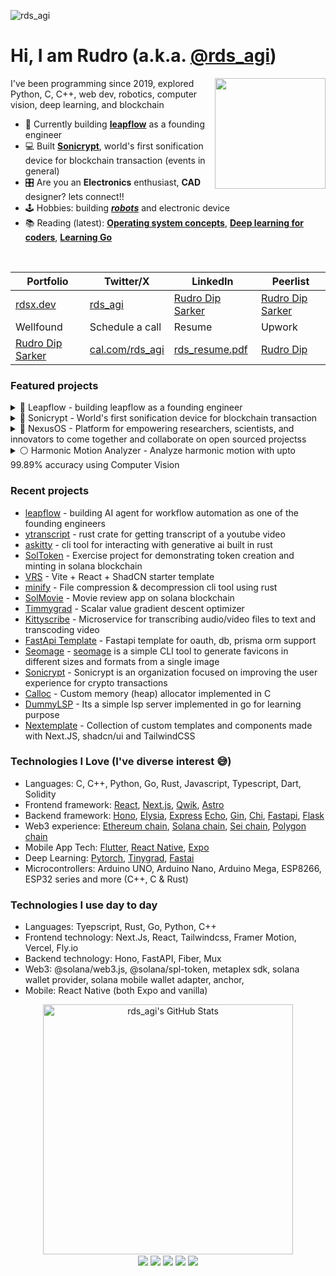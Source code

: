 ![rds_agi](https://github.com/rudrodip/rudrodip/assets/77154365/0699adb3-7354-4c18-b030-1aa9578845ad)

# Hi, I am Rudro (a.k.a. [@rds_agi](https://twitter.com/rds_agi))

<img align='right' src='https://media.tenor.com/liFJWwwNPM8AAAAi/dessert-battlefield.gif' width='177'>
I've been programming since 2019, explored Python, C, C++, web dev, robotics, computer vision, deep learning, and blockchain

- 🤖 Currently building [**leapflow**](https://leapflow.tech) as a founding engineer
- 💻 Built [**Sonicrypt**](https://sonicrypt.rdsx.dev), world's first sonification device for blockchain transaction (events in general)
- 🎛️ Are you an **Electronics** enthusiast, **CAD** designer? lets connect!!
- 🕹️ Hobbies: building [**_robots_**](https://www.youtube.com/watch?v=uYZytPxzjsk) and electronic device
- 📚 Reading (latest): [**Operating system concepts**](https://books.google.com.bd/books/about/Operating_System_Concepts_9th_Edition.html?id=9VMcAAAAQBAJ&redir_esc=y), [**Deep learning for coders**](https://course.fast.ai/Resources/book.html), [**Learning Go**](https://www.oreilly.com/library/view/learning-go/9781492077206)

<br />

<div align="center">
  
| Portfolio | Twitter/X | LinkedIn | Peerlist |
|-|-|-|-|
| [rdsx.dev](https://rdsx.dev) | [rds_agi](https://www.twitter.com/rds_agi) | [Rudro Dip Sarker](https://linkedin.com/in/rudrodip) | [Rudro Dip Sarker](https://peerlist.io/rds_agi) |
| Wellfound | Schedule a call | Resume | Upwork |
| [Rudro Dip Sarker](https://wellfound.com/u/rudrodip-sarker) | [cal.com/rds_agi](https://cal.com/rds_agi) | [rds_resume.pdf](https://raw.githubusercontent.com/rudrodip/rudrodip/main/resume.pdf) | [Rudro Dip](https://www.upwork.com/freelancers/~0146386d87470a4343)|

</div>

### Featured projects

<details>
  <summary>
     🧠 Leapflow - building leapflow as a founding engineer
  </summary>

  <br />
  
  <img align="right" width="40%" src="https://github.com/rudrodip/rudrodip/assets/77154365/49c8d89c-efd3-4e47-b357-603d66986a73" />
  
  [Leapflow](https://leapflow.tech) is your one and only destination for automating your workflow, our AI agent can understand your requirement and make dynamic automations based on your workflow
  
  **Tech stack**:
  
  - Website
    - Language: Typescript
    - Framework: React
    - Style: CSS, Tailwindcss
    - Animation: Framer motion
  
  Website: [**leapflow.tech**](https://leapflow.tech)
  Video: [**X**](https://x.com/nexxeln/status/1793655780304142827)
  Twitter: [**@leapflowhq**](https://x.com/leapflowhq)
</details>

<details>
  <summary>
    🔴 Sonicrypt - World's first sonification device for blockchain transaction
  </summary>

  <br />
  
  <img align="right" width="40%" src="https://github.com/rudrodip/rudrodip/assets/77154365/3b034a80-8fb4-4c1b-9671-bbd13850e3c8" />
  
  [Sonicrypt](https://github.com/Sonicrypt) is a compact and intuitive device designed to enhance the user experience for both buyers and sellers engaging in crypto transactions
  It consists of a hardware device, mobile app and a website
  
  **Tech stack**:
  - Device
    - Language: C++
    - Microcontroller: ESP32-S3
   
  - Mobile app
    - Language: Typescript, Javascript
    - Framework: React Native (Expo)
    - Libs/SDKs: Solana web3js, Solana mobile wallet adapter
   
  - Website
    - Language: Typescript
    - Framework: Next.JS
    - Style: CSS, Tailwindcss
    - Animation: Framer motion
    - Libs/SDKs: Solana web3js 
  
  Website: [**_sonicrypt.rdsx.dev_**](https://sonicrypt.rdsx.dev)
  Video: [**Youtube**](https://www.youtube.com/watch?v=yUm7kYV3p28)
  Twitter: [**@sonicrypt**](https://twitter.com/sonicrypt)
</details>

<details>
  <summary>🔵 NexusOS - Platform for empowering researchers, scientists, and innovators to come together and collaborate on open sourced projectss</summary>

  <br />
  
  <img align="right" width="40%" src="https://nexusos.vercel.app/_next/image?url=%2Fgifs%2Fai-repo.gif&w=3840&q=75" />
  
  [NexusOS](https://github.com/rudrodip/NexusOS) is a platform that empowers researchers, scientists, and innovators to come together and collaborate on impactful scientific projects.

  **Tech stack**:
  - Language: Typescript
  - Framework: Next.JS
  - Style: CSS, Tailwindcss
  - Animation: Framer motion
  - Libs/SDKs: Github octokit, NextAuth
  - API - ZenodoAPI, OpenAI gpt-3.5-turbo

  Website: [**_nexusos.vercel.app_**](https://nexusos.vercel.app)
</details>

<details>
  <summary>⚪️ Harmonic Motion Analyzer - Analyze harmonic motion with upto 99.89% accuracy using Computer Vision</summary>

  <br />
  
  <img align="right" width="40%" src="https://github.com/rudrodip/rudrodip/assets/77154365/8e987758-aa89-42cd-bc1c-90711bb39084" />

  [Harmonic Motion Analyzer](https://github.com/rudrodip/Harmonic-Oscillator-CV) is designed to analyze the harmonic oscillation of an object using computer vision techniques

  **Tech stack**:
  - Language: Python
  - GUI: PyQT5
  - Libs: SciPy, OpenCV-headless, Numpy, Matplotlib, PyQT5-graph
    
  Blog: [**_blog_**](https://www.rdsx.dev/blog/harmonic-oscillation-analyzer)
  Video: [**Youtube**](https://www.youtube.com/watch?v=dalsCsHtreU&t=1220s)
</details>

### Recent projects

- [leapflow](https://leapflow.tech) - building AI agent for workflow automation as one of the founding engineers
- [ytranscript](https://github.com/rudrodip/ytranscript) - rust crate for getting transcript of a youtube video
- [askitty](https://github.com/rudrodip/askitty) - cli tool for interacting with generative ai built in rust
- [SolToken](https://github.com/rudrodip/soltoken) - Exercise project for demonstrating token creation and minting in solana blockchain
- [VRS](https://github.com/rudrodip/vite-react-shadcn) - Vite + React + ShadCN starter template
- [minify](https://github.com/rudrodip/minify) - File compression & decompression cli tool using rust
- [SolMovie](https://github.com/rudrodip/solmovie) - Movie review app on solana blockchain
- [Timmygrad](https://github.com/rudrodip/timmygrad) - Scalar value gradient descent optimizer
- [Kittyscribe](https://github.com/rudrodip/kittyscribe) - Microservice for transcribing audio/video files to text and transcoding video
- [FastApi Template](https://github.com/rudrodip/fastapi-template) - Fastapi template for oauth, db, prisma orm support
- [Seomage](https://www.npmjs.com/package/seomage) - [seomage](https://github.com/rudrodip/seomage) is a simple CLI tool to generate favicons in different sizes and formats from a single image
- [Sonicrypt](https://github.com/Sonicrypt) - Sonicrypt is an organization focused on improving the user experience for crypto transactions
- [Calloc](https://github.com/rudrodip/calloc) - Custom memory (heap) allocator implemented in C
- [DummyLSP](https://github.com/rudrodip/dummylsp) - Its a simple lsp server implemented in go for learning purpose
- [Nextemplate](https://nextemplate.vercel.app) - Collection of custom templates and components made with Next.JS, shadcn/ui and TailwindCSS

### Technologies I Love (I've diverse interest 😅)

- Languages: C, C++, Python, Go, Rust, Javascript, Typescript, Dart, Solidity
- Frontend framework: [React](https://react.dev/), [Next.js](https://nextjs.org/), [Qwik](https://qwik.dev/), [Astro](https://astro.build/)
- Backend framework: [Hono](https://hono.dev), [Elysia](https://elysiajs.com/), [Express](https://expressjs.com/) [Echo](https://echo.labstack.com/), [Gin](https://gin-gonic.com/), [Chi](https://go-chi.io), [Fastapi](https://fastapi.tiangolo.com), [Flask](https://flask.palletsprojects.com)
- Web3 experience: [Ethereum chain](https://ethereum.org/en/), [Solana chain](https://solana.com/), [Sei chain](https://www.sei.io/), [Polygon chain](https://polygonscan.com/)
- Mobile App Tech: [Flutter](https://flutter.dev/), [React Native](https://reactnative.dev/), [Expo](https://expo.dev/)
- Deep Learning: [Pytorch](https://pytorch.org/), [Tinygrad](https://tinygrad.org), [Fastai](https://www.fast.ai/)
- Microcontrollers: Arduino UNO, Arduino Nano, Arduino Mega, ESP8266, ESP32 series and more (C++, C & Rust)

### Technologies I use day to day

- Languages: Tyepscript, Rust, Go, Python, C++
- Frontend technology: Next.Js, React, Tailwindcss, Framer Motion, Vercel, Fly.io
- Backend technology: Hono, FastAPI, Fiber, Mux
- Web3: @solana/web3.js, @solana/spl-token, metaplex sdk, solana wallet provider, solana mobile wallet adapter, anchor,
- Mobile: React Native (both Expo and vanilla)

<div align="center">
<img style="padding-top: 0px;" src="https://github-readme-streak-stats.herokuapp.com?user=rudrodip&theme=blue-green&hide_border=true&date_format=M%20j%5B%2C%20Y%5D&background=DD272700&stroke=5326DD&fire=DD2727&ring=242EDC&sideNums=25C9DD" alt="rds_agi's GitHub Stats" width="400" />
</div>

<div align="center">
  <img align="center" src="https://github.com/rudrodip/rudrodip/assets/77154365/418dc441-e424-45cd-b36d-ec7dbd72da41" />
  <img align="center" src="https://github.com/rudrodip/rudrodip/assets/77154365/418dc441-e424-45cd-b36d-ec7dbd72da41" />
  <img align="center" src="https://github.com/rudrodip/rudrodip/assets/77154365/418dc441-e424-45cd-b36d-ec7dbd72da41" />
  <img align="center" src="https://github.com/rudrodip/rudrodip/assets/77154365/418dc441-e424-45cd-b36d-ec7dbd72da41" />
  <img align="center" src="https://github.com/rudrodip/rudrodip/assets/77154365/418dc441-e424-45cd-b36d-ec7dbd72da41" />
</div>

